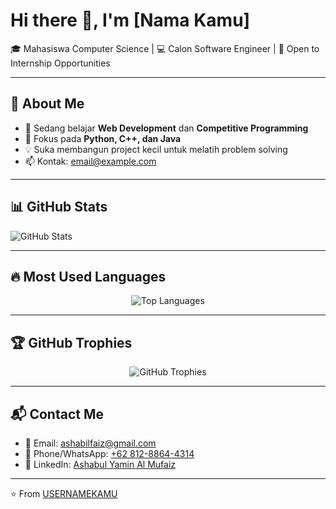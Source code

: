 # Hi there 👋, I'm [Nama Kamu]  

🎓 Mahasiswa Computer Science | 💻 Calon Software Engineer | 🚀 Open to Internship Opportunities  

---

## 🌟 About Me
- 🔭 Sedang belajar **Web Development** dan **Competitive Programming**  
- 🌱 Fokus pada **Python, C++, dan Java**  
- 💡 Suka membangun project kecil untuk melatih problem solving  
- 📫 Kontak: [email@example.com](mailto:email@example.com)  

---

## 📊 GitHub Stats  
![GitHub Stats](https://github-readme-stats.vercel.app/api?username=Ashbil&show_icons=true&theme=tokyonight)

---

## 🔥 Most Used Languages  
<p align="center">
  <img src="https://github-readme-stats.vercel.app/api/top-langs/?username=USERNAMEKAMU&layout=compact&theme=tokyonight" alt="Top Languages" />
</p>  

---

## 🏆 GitHub Trophies
<p align="center">
  <img src="https://github-profile-trophy.vercel.app/?username=USERNAMEKAMU&theme=dracula&no-frame=true&row=1&column=6" alt="GitHub Trophies" />
</p>  

---

## 📬 Contact Me  

- 📧 Email: [ashabilfaiz@gmail.com](mailto:ashabilfaiz@gmail.com)  
- 📱 Phone/WhatsApp: [+62 812-8864-4314](https://wa.me/6281288644314)  
- 💼 LinkedIn: [Ashabul Yamin Al Mufaiz](https://www.linkedin.com/in/ashabul-yamin-al-mufaiz-5914aa387/)  


---

⭐️ From [USERNAMEKAMU](https://github.com/USERNAMEKAMU)
